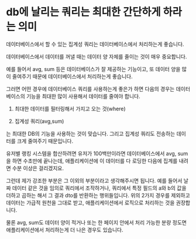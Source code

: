 # db에 날리는 쿼리는 최대한 간단하게 하라는 의미
데이터베이스에서 할 수 있는 집계성 쿼리는 데이터베이스에서 처리하는게 좋습니다.

데이터베이스에서 데이터를 꺼낼 때는 데이터 양 자체를 줄이는 것이 매우 중요합니다.

예를 들어서 avg, sum 등은 데이터베이스가 잘 제공하는 기능이고, 또 데이터 양을 많이 줄여주기 때문에 데이터베이스에서 처리하는게 좋습니다.

그러면 어떤 경우에 데이터베이스 쿼리를 사용하는게 좋은가 하면 다음의 경우는 데이터베이스의 기능을 최대한 많이 사용해서 데이터를 줄여야 합니다.

1. 최대한 데이터를 필터링해서 가지고 오는 것(where)

2. 집계성 쿼리(avg,sum)

는 최대한 DB의 기능을 사용하는 것이 맞습니다. 그리고 집계성 쿼리도 전송하는 데이터를 크게 줄여주기 때문입니다.

유저별 랭킹 시스템을 합산하려면 유저가 100백만이라면 데이터베이스에서 avg, sum을 하면 수초만에 끝나는데, 애플리케이션에 이 데이터를 다 로딩한 다음에 집계를 내려면 수분 이상은 걸리겠지요.

그런데 제가 강조한 부분은 그 이외의 부분이라고 생각해주시면 됩니다. 예를 들어서 날짜 데이터 같은 것을 임의로 쿼리에서 조작하거나, 쿼리에서 특정 필드의 a와 b의 값을 더하고 곱하는 해서 그 결과 dto를 반환하는 행위들입니다. 위의 2가지 경우를 제외하고 데이터는 가급적 원천을 그대로 받고, 애플리케이션에서 로직으로 처리하는 것을 권장합니다.

물론 avg, sum도 데이터 양이 적거나 또는 한 페이지 안에서 처리 가능한 분량 정도면 애플리케이션에서 처리하는게 더 나은 경우도 있습니다.
